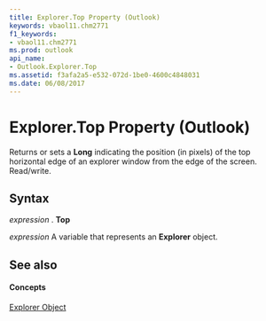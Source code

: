 ```yaml
---
title: Explorer.Top Property (Outlook)
keywords: vbaol11.chm2771
f1_keywords:
- vbaol11.chm2771
ms.prod: outlook
api_name:
- Outlook.Explorer.Top
ms.assetid: f3afa2a5-e532-072d-1be0-4600c4848031
ms.date: 06/08/2017
---
```



# Explorer.Top Property (Outlook)

Returns or sets a  **Long** indicating the position (in pixels) of the top horizontal edge of an explorer window from the edge of the screen. Read/write.


## Syntax

 _expression_ . **Top**

 _expression_ A variable that represents an **Explorer** object.


## See also


#### Concepts


[Explorer Object](explorer-object-outlook.md)

